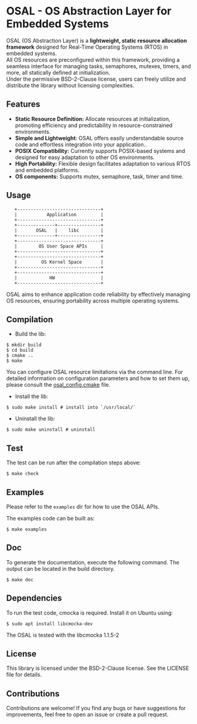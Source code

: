 # OSAL - OS Abstraction Layer for Embedded Systems

OSAL (OS Abstraction Layer) is a **lightweight, static resource allocation framework** designed for Real-Time Operating Systems (RTOS) in embedded systems. <br>
All OS resources are preconfigured within this framework, providing a seamless interface for managing tasks, semaphores, mutexes, timers, and more, all statically defined at initialization. <br>
Under the permissive BSD-2-Clause license, users can freely utilize and distribute the library without licensing complexities.

## Features

- **Static Resource Definition:** Allocate resources at initialization, promoting efficiency and predictability in resource-constrained environments.
- **Simple and Lightweight**: OSAL offers easily understandable source code and effortless integration into your application..
- **POSIX Compatibility:** Currently supports POSIX-based systems and designed for easy adaptation to other OS environments.
- **High Portability:** Flexible design facilitates adaptation to various RTOS and embedded platforms.
- **OS components:** Supports mutex, semaphore, task, timer and time.

## Usage

```
   +-------------------------------+
   |           Application         |
   +-------------------------------+
   +--------------+----------------+
   |       OSAL   |    libc        |
   +--------------+----------------+
   +-------------------------------+
   |        OS User Space APIs     |
   +-------------------------------+
   +-------------------------------+
   |         OS Kernel Space       |
   +-------------------------------+
   +-------------------------------+
   |            HW                 |
   +-------------------------------+
```

OSAL aims to enhance application code reliability by effectively managing OS resources,
ensuring portability across multiple operating systems.

## Compilation

- Build the lib:

```
$ mkdir build
$ cd build
$ cmake ..
$ make
```

You can configure OSAL resource limitations via the command line.
For detailed information on configuration parameters and how to set them up,
please consult the [osal_config.cmake](osal_config.cmake) file.

- Install the lib:

```
$ sudo make install # install into `/usr/local/`
```

- Uninstall the lib:

```
$ sudo make uninstall # uninstall
```

## Test

The test can be run after the compilation steps above:

```
$ make check
```

## Examples

Please refer to the `examples` dir for how to use the OSAL APIs.

The examples code can be built as:

```
$ make examples
```

## Doc

To generate the documentation, execute the following command.
The output can be located in the build directory.

```
$ make doc
```

## Dependencies

To run the test code, cmocka is required. Install it on Ubuntu using:

```
$ sudo apt install libcmocka-dev
```

The OSAL is tested with the libcmocka 1.1.5-2

## License

This library is licensed under the BSD-2-Clause license. See the LICENSE file for details.

## Contributions

Contributions are welcome! If you find any bugs or have suggestions for improvements, feel free to open an issue or create a pull request.
